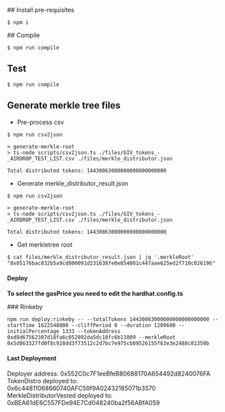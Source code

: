 ## Install pre-requisites

```
$ npm i
```

## Compile
```
$ npm run compile
```

## Test
```
$ npm run compile
```

## Generate merkle tree files
* Pre-process csv
```
$ npm run csv2json

> generate-merkle-root
> ts-node scripts/csv2json.ts ./files/GIV_tokens_-_AIRDROP_TEST_LIST.csv ./files/merkle_distributor.json

Total distributed tokens: 14430863000000000000000000
```
* Generate merkle_distributor_result.json
```
$ npm run csv2json

> generate-merkle-root
> ts-node scripts/csv2json.ts ./files/GIV_tokens_-_AIRDROP_TEST_LIST.csv ./files/merkle_distributor.json

Total distributed tokens: 14430863000000000000000000
```
* Get merkletree root 
```
$ cat files/merkle_distributor_result.json | jq '.merkleRoot'
"0x05176bac832b5a9cd000091d231638fe0e854801c447aae625ed2f710c026196"
```

#### Deploy
**To select the gasPrice you need to edit the hardhat.config.ts**


### Rinkeby
```
npm run deploy:rinkeby -- --totalTokens 14430863000000000000000000 --startTime 1622548800 --cliffPeriod 0 --duration 1209600 --initialPercentage 1333 --tokenAddress 0xd8d67562307d18fa6c052092da5dc18fc6b13809 --merkleRoot 0x5d063327fd0f8c928dd3f73512c2d7bc7e975cb09526155f63e3e2488c81350b
```
#### Last Deployment
Deployer address: 0x552C0c7F1eeBfeB80688170A654492d8240076FA
TokenDistro deployed to: 0x6c44811068660740AFC59f9A02432185071b3570
MerkleDistributorVested deployed to: 0xBEA61dE6C557FDe94E7Cd048240ba2f56ABfA059